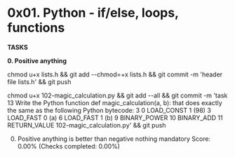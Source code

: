 # 0x01. Python - if/else, loops, functions

<strong>TASKS</strong>

<b>0. Positive anything</b>

chmod u+x lists.h && git add --chmod=+x lists.h && git commit -m 'header file lists.h' && git push


chmod u+x 102-magic_calculation.py && git add --all && git commit -m 'task 13 Write the Python function def magic_calculation(a, b): that does exactly the same as the following Python bytecode: 3 0 LOAD_CONST 1 (98) 3 LOAD_FAST 0 (a) 6 LOAD_FAST 1 (b) 9 BINARY_POWER 10 BINARY_ADD 11 RETURN_VALUE 102-magic_calculation.py' && git push

0. Positive anything is better than negative nothing mandatory Score: 0.00% (Checks completed: 0.00%) 
